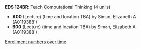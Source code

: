 **EDS 124BR**: Teach Computational Thinking (4 units)

- **A00** (Lecture) (time and location TBA) by Simon, Elizabeth A (A01193881)
- **B00** (Lecture) (time and location TBA) by Simon, Elizabeth A (A01193881)

[Enrollment numbers over time](./EDS124BR.tsv)
